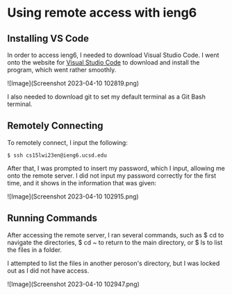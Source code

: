 # Using remote access with ieng6

## Installing VS Code
In order to access ieng6, I needed to download Visual Studio Code. I went onto the website for [Visual Studio Code](https://code.visualstudio.com/) to download and install the program, which went rather smoothly. 

![Image](Screenshot 2023-04-10 102819.png)

I also needed to download git to set my default terminal as a Git Bash terminal. 

## Remotely Connecting
To remotely connect, I input the following:
```
$ ssh cs15lwi23en@ieng6.ucsd.edu
```

After that, I was prompted to insert my password, which I input, allowing me onto the remote server. I did not input my password correctly for the first time, and it shows in the information that was given:

![Image](Screenshot 2023-04-10 102915.png)

## Running Commands

After accessing the remote server, I ran several commands, such as $ cd to navigate the directories, $ cd ~ to return to the main directory, or $ ls to list the files in a folder. 

I attempted to list the files in another peroson's directory, but I was locked out as I did not have access.

![Image](Screenshot 2023-04-10 102947.png)
